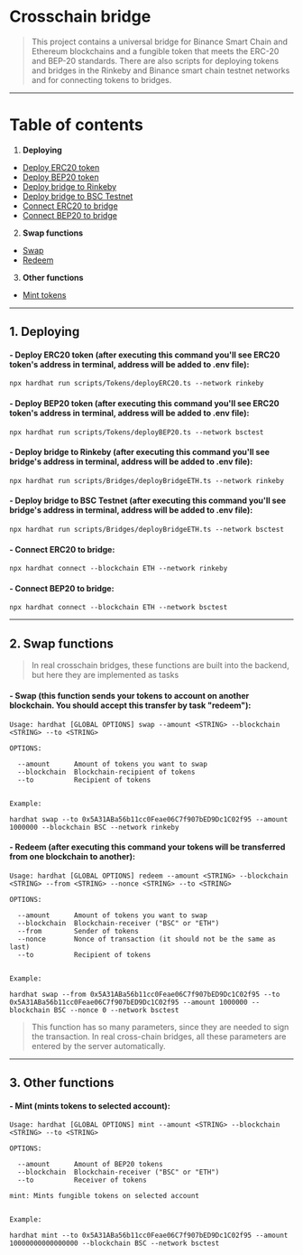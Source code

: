 # Сrosschain bridge

>This project contains a universal bridge for Binance Smart Chain and Ethereum blockchains and a fungible token that meets the ERC-20 and BEP-20 standards. There are also scripts for deploying tokens and bridges in the Rinkeby and Binance smart chain testnet networks and for connecting tokens to bridges.
-------------------------
# Table of contents
1. <b>Deploying</b>
  + [Deploy ERC20 token](#Deploy-erc20)
  + [Deploy BEP20 token](#Deploy-bep20)
  + [Deploy bridge to Rinkeby](#BR-rinkeby)
  + [Deploy bridge to BSC Testnet](#BR-bsc)
  + [Connect ERC20 to bridge](#Connect-erc)
  + [Connect BEP20 to bridge](#Connect-bep)
2. <b>Swap functions</b>
  + [Swap](#Swap)
  + [Redeem](#Redeem)
3. <b>Other functions</b>
  + [Mint tokens](#Mint)

-------------------------
## 1. Deploying

#### <a name="Deploy-erc20"></a> <b>- Deploy ERC20 token</b> (after executing this command you'll see ERC20 token's address in terminal, address will be added to .env file): 
```shell
npx hardhat run scripts/Tokens/deployERC20.ts --network rinkeby
```

#### <a name="Deploy-bep20"></a> <b>- Deploy BEP20 token</b> (after executing this command you'll see ERC20 token's address in terminal, address will be added to .env file):
```shell
npx hardhat run scripts/Tokens/deployBEP20.ts --network bsctest
```

#### <a name="BR-rinkeby"></a> <b>- Deploy bridge to Rinkeby</b> (after executing this command you'll see bridge's address in terminal, address will be added to .env file): 
```shell
npx hardhat run scripts/Bridges/deployBridgeETH.ts --network rinkeby
```

#### <a name="BR-bsc"></a> <b>- Deploy bridge to BSC Testnet</b> (after executing this command you'll see bridge's address in terminal, address will be added to .env file):
```shell
npx hardhat run scripts/Bridges/deployBridgeETH.ts --network bsctest
```

#### <a name="Connect-erc"></a> <b>- Connect ERC20 to bridge:</b>
```shell
npx hardhat connect --blockchain ETH --network rinkeby
```

#### <a name="Connect-bep"></a> <b>- Connect BEP20 to bridge:</b>
```shell
npx hardhat connect --blockchain ETH --network bsctest
```

-------------------------

## 2. Swap functions
>In real crosschain bridges, these functions are built into the backend, but here they are implemented as tasks
#### <a name="Swap"></a> <b>- Swap </b>(this function sends your tokens to account on another blockchain. You should accept this transfer by task "redeem"):
```shell
Usage: hardhat [GLOBAL OPTIONS] swap --amount <STRING> --blockchain <STRING> --to <STRING>

OPTIONS:

  --amount      Amount of tokens you want to swap 
  --blockchain  Blockchain-recipient of tokens 
  --to          Recipient of tokens 


Example:

hardhat swap --to 0x5A31ABa56b11cc0Feae06C7f907bED9Dc1C02f95 --amount 1000000 --blockchain BSC --network rinkeby
```

#### <a name="Redeem"></a> <b>- Redeem</b> (after executing this command your tokens will be transferred from one blockchain to another):</b>
```shell
Usage: hardhat [GLOBAL OPTIONS] redeem --amount <STRING> --blockchain <STRING> --from <STRING> --nonce <STRING> --to <STRING>

OPTIONS:

  --amount      Amount of tokens you want to swap 
  --blockchain  Blockchain-receiver ("BSC" or "ETH") 
  --from        Sender of tokens 
  --nonce       Nonce of transaction (it should not be the same as last) 
  --to          Recipient of tokens


Example:

hardhat swap --from 0x5A31ABa56b11cc0Feae06C7f907bED9Dc1C02f95 --to 0x5A31ABa56b11cc0Feae06C7f907bED9Dc1C02f95 --amount 1000000 --blockchain BSC --nonce 0 --network bsctest
```
>This function has so many parameters, since they are needed to sign the transaction. In real cross-chain bridges, all these parameters are entered by the server automatically.
-------------------------

## 3. Other functions

#### <a name="Mint"></a> <b>- Mint</b> (mints tokens to selected account):

```shell
Usage: hardhat [GLOBAL OPTIONS] mint --amount <STRING> --blockchain <STRING> --to <STRING>

OPTIONS:

  --amount      Amount of BEP20 tokens 
  --blockchain  Blockchain-receiver ("BSC" or "ETH") 
  --to          Receiver of tokens 

mint: Mints fungible tokens on selected account


Example:

hardhat mint --to 0x5A31ABa56b11cc0Feae06C7f907bED9Dc1C02f95 --amount 10000000000000000 --blockchain BSC --network bsctest

```
